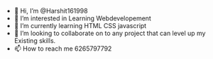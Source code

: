 - 👋 Hi, I’m @Harshit161998
- 👀 I’m interested in Learning Webdevelopement 
- 🌱 I’m currently learning HTML CSS javascript
- 💞️ I’m looking to collaborate on to any project that can level up my Existing skills.
- 📫 How to reach me 6265797792

<!---
Harshit161998/Harshit161998 is a ✨ special ✨ repository because its `README.md` (this file) appears on your GitHub profile.
You can click the Preview link to take a look at your changes.
--->
